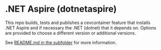 
# .NET Aspire (dotnetaspire)

This repo builds, tests and publishes a cevcontainer feature that installs .NET Aspire and if necessary the .NET (dotnet) that it depends on. Options are provided to choose a different version or additional versions.

See [README.md in the subfolder](src/dotnetaspire/README.md) for more information.